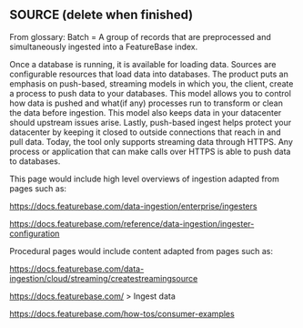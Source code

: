 


## SOURCE (delete when finished)

From glossary: Batch = A group of records that are preprocessed and simultaneously ingested into a FeatureBase index.





Once a database is running, it is available for loading data. Sources are configurable resources that load data into databases. The product puts an emphasis on push-based, streaming models in which you, the client, create a process to push data to your databases. This model allows you to control how data is pushed and what(if any) processes run to transform or clean the data before ingestion. This model also keeps data in your datacenter should upstream issues arise. Lastly, push-based ingest helps protect your datacenter by keeping it closed to outside connections that reach in and pull data. Today, the tool only supports streaming data through HTTPS. Any process or application that can make calls over HTTPS is able to push data to databases.

This page would include high level overviews of ingestion adapted from pages such as:

https://docs.featurebase.com/data-ingestion/enterprise/ingesters

https://docs.featurebase.com/reference/data-ingestion/ingester-configuration



Procedural pages would include content adapted from pages such as:

https://docs.featurebase.com/data-ingestion/cloud/streaming/createstreamingsource

https://docs.featurebase.com/ > Ingest data

https://docs.featurebase.com/how-tos/consumer-examples
